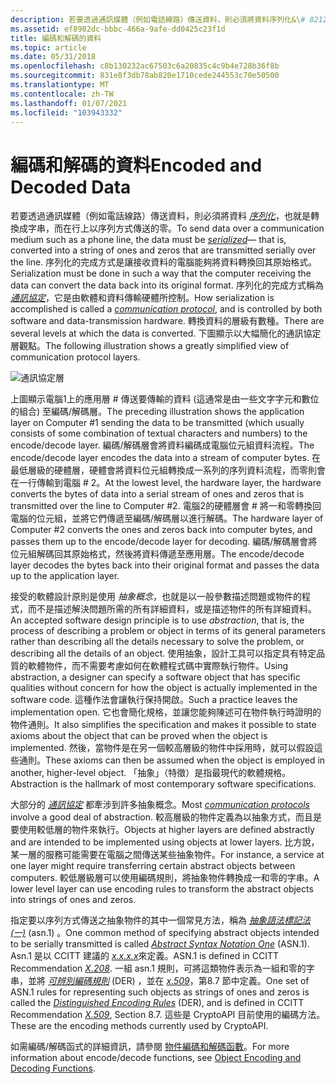 ```yaml
---
description: 若要透過通訊媒體（例如電話線路）傳送資料，則必須將資料序列化&\# 8212; 也就是轉換成字串，以及在行上以序列方式傳送的零。
ms.assetid: ef8982dc-bbbc-466a-9afe-dd0425c23f1d
title: 編碼和解碼的資料
ms.topic: article
ms.date: 05/31/2018
ms.openlocfilehash: c8b130232ac67503c6a20835c4c9b4e728b36f8b
ms.sourcegitcommit: 831e8f3db78ab820e1710cede244553c70e50500
ms.translationtype: MT
ms.contentlocale: zh-TW
ms.lasthandoff: 01/07/2021
ms.locfileid: "103943332"
---
```

# <a name="encoded-and-decoded-data"></a><span data-ttu-id="01e96-103">編碼和解碼的資料</span><span class="sxs-lookup"><span data-stu-id="01e96-103">Encoded and Decoded Data</span></span>

<span data-ttu-id="01e96-104">若要透過通訊媒體（例如電話線路）傳送資料，則必須將資料 [*序列化*](../secgloss/s-gly.md)，也就是轉換成字串，而在行上以序列方式傳送的零。</span><span class="sxs-lookup"><span data-stu-id="01e96-104">To send data over a communication medium such as a phone line, the data must be [*serialized*](../secgloss/s-gly.md)— that is, converted into a string of ones and zeros that are transmitted serially over the line.</span></span> <span data-ttu-id="01e96-105">序列化的完成方式是讓接收資料的電腦能夠將資料轉換回其原始格式。</span><span class="sxs-lookup"><span data-stu-id="01e96-105">Serialization must be done in such a way that the computer receiving the data can convert the data back into its original format.</span></span> <span data-ttu-id="01e96-106">序列化的完成方式稱為 [*通訊協定*](../secgloss/c-gly.md)，它是由軟體和資料傳輸硬體所控制。</span><span class="sxs-lookup"><span data-stu-id="01e96-106">How serialization is accomplished is called a [*communication protocol*](../secgloss/c-gly.md), and is controlled by both software and data-transmission hardware.</span></span> <span data-ttu-id="01e96-107">轉換資料的層級有數種。</span><span class="sxs-lookup"><span data-stu-id="01e96-107">There are several levels at which the data is converted.</span></span> <span data-ttu-id="01e96-108">下圖顯示以大幅簡化的通訊協定層觀點。</span><span class="sxs-lookup"><span data-stu-id="01e96-108">The following illustration shows a greatly simplified view of communication protocol layers.</span></span>

![通訊協定層](images/layer.png)

<span data-ttu-id="01e96-110">上圖顯示電腦1上的應用層 \# 傳送要傳輸的資料 (這通常是由一些文字字元和數位的組合) 至編碼/解碼層。</span><span class="sxs-lookup"><span data-stu-id="01e96-110">The preceding illustration shows the application layer on Computer \#1 sending the data to be transmitted (which usually consists of some combination of textual characters and numbers) to the encode/decode layer.</span></span> <span data-ttu-id="01e96-111">編碼/解碼層會將資料編碼成電腦位元組資料流程。</span><span class="sxs-lookup"><span data-stu-id="01e96-111">The encode/decode layer encodes the data into a stream of computer bytes.</span></span> <span data-ttu-id="01e96-112">在最低層級的硬體層，硬體會將資料位元組轉換成一系列的序列資料流程，而零則會在一行傳輸到電腦 \# 2。</span><span class="sxs-lookup"><span data-stu-id="01e96-112">At the lowest level, the hardware layer, the hardware converts the bytes of data into a serial stream of ones and zeros that is transmitted over the line to Computer \#2.</span></span> <span data-ttu-id="01e96-113">電腦2的硬體層會 \# 將一和零轉換回電腦的位元組，並將它們傳遞至編碼/解碼層以進行解碼。</span><span class="sxs-lookup"><span data-stu-id="01e96-113">The hardware layer of Computer \#2 converts the ones and zeros back into computer bytes, and passes them up to the encode/decode layer for decoding.</span></span> <span data-ttu-id="01e96-114">編碼/解碼層會將位元組解碼回其原始格式，然後將資料傳遞至應用層。</span><span class="sxs-lookup"><span data-stu-id="01e96-114">The encode/decode layer decodes the bytes back into their original format and passes the data up to the application layer.</span></span>

<span data-ttu-id="01e96-115">接受的軟體設計原則是使用 *抽象概念*，也就是以一般參數描述問題或物件的程式，而不是描述解決問題所需的所有詳細資料，或是描述物件的所有詳細資料。</span><span class="sxs-lookup"><span data-stu-id="01e96-115">An accepted software design principle is to use *abstraction*, that is, the process of describing a problem or object in terms of its general parameters rather than describing all the details necessary to solve the problem, or describing all the details of an object.</span></span> <span data-ttu-id="01e96-116">使用抽象，設計工具可以指定具有特定品質的軟體物件，而不需要考慮如何在軟體程式碼中實際執行物件。</span><span class="sxs-lookup"><span data-stu-id="01e96-116">Using abstraction, a designer can specify a software object that has specific qualities without concern for how the object is actually implemented in the software code.</span></span> <span data-ttu-id="01e96-117">這種作法會讓執行保持開啟。</span><span class="sxs-lookup"><span data-stu-id="01e96-117">Such a practice leaves the implementation open.</span></span> <span data-ttu-id="01e96-118">它也會簡化規格，並讓您能夠陳述可在物件執行時證明的物件通則。</span><span class="sxs-lookup"><span data-stu-id="01e96-118">It also simplifies the specification and makes it possible to state axioms about the object that can be proved when the object is implemented.</span></span> <span data-ttu-id="01e96-119">然後，當物件是在另一個較高層級的物件中採用時，就可以假設這些通則。</span><span class="sxs-lookup"><span data-stu-id="01e96-119">These axioms can then be assumed when the object is employed in another, higher-level object.</span></span> <span data-ttu-id="01e96-120">「抽象」（特徵）是指最現代的軟體規格。</span><span class="sxs-lookup"><span data-stu-id="01e96-120">Abstraction is the hallmark of most contemporary software specifications.</span></span>

<span data-ttu-id="01e96-121">大部分的 [*通訊協定*](../secgloss/c-gly.md) 都牽涉到許多抽象概念。</span><span class="sxs-lookup"><span data-stu-id="01e96-121">Most [*communication protocols*](../secgloss/c-gly.md) involve a good deal of abstraction.</span></span> <span data-ttu-id="01e96-122">較高層級的物件定義為以抽象方式，而且是要使用較低層的物件來執行。</span><span class="sxs-lookup"><span data-stu-id="01e96-122">Objects at higher layers are defined abstractly and are intended to be implemented using objects at lower layers.</span></span> <span data-ttu-id="01e96-123">比方說，某一層的服務可能需要在電腦之間傳送某些抽象物件。</span><span class="sxs-lookup"><span data-stu-id="01e96-123">For instance, a service at one layer might require transferring certain abstract objects between computers.</span></span> <span data-ttu-id="01e96-124">較低層級層可以使用編碼規則，將抽象物件轉換成一和零的字串。</span><span class="sxs-lookup"><span data-stu-id="01e96-124">A lower level layer can use encoding rules to transform the abstract objects into strings of ones and zeros.</span></span>

<span data-ttu-id="01e96-125">指定要以序列方式傳送之抽象物件的其中一個常見方法，稱為 [*抽象語法標記法 (一)*](../secgloss/a-gly.md) (asn.1) 。</span><span class="sxs-lookup"><span data-stu-id="01e96-125">One common method of specifying abstract objects intended to be serially transmitted is called [*Abstract Syntax Notation One*](../secgloss/a-gly.md) (ASN.1).</span></span> <span data-ttu-id="01e96-126">Asn.1 是以 CCITT 建議的 [*x.x.x.x*](../secgloss/x-gly.md)來定義。</span><span class="sxs-lookup"><span data-stu-id="01e96-126">ASN.1 is defined in CCITT Recommendation [*X.208*](../secgloss/x-gly.md).</span></span> <span data-ttu-id="01e96-127">一組 asn.1 規則，可將這類物件表示為一組和零的字串，並將 [*可辨別編碼規則*](../secgloss/d-gly.md) (DER) ，並在 [*x.509*](../secgloss/x-gly.md)，第8.7 節中定義。</span><span class="sxs-lookup"><span data-stu-id="01e96-127">One set of ASN.1 rules for representing such objects as strings of ones and zeros is called the [*Distinguished Encoding Rules*](../secgloss/d-gly.md) (DER), and is defined in CCITT Recommendation [*X.509*](../secgloss/x-gly.md), Section 8.7.</span></span> <span data-ttu-id="01e96-128">這些是 CryptoAPI 目前使用的編碼方法。</span><span class="sxs-lookup"><span data-stu-id="01e96-128">These are the encoding methods currently used by CryptoAPI.</span></span>

<span data-ttu-id="01e96-129">如需編碼/解碼函式的詳細資訊，請參閱 [物件編碼和解碼函數](cryptography-functions.md)。</span><span class="sxs-lookup"><span data-stu-id="01e96-129">For more information about encode/decode functions, see [Object Encoding and Decoding Functions](cryptography-functions.md).</span></span>

 

 

